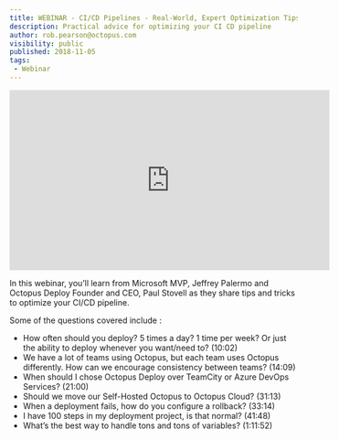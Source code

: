 ```yaml
---
title: WEBINAR - CI/CD Pipelines - Real-World, Expert Optimization Tips & Tricks
description: Practical advice for optimizing your CI CD pipeline
author: rob.pearson@octopus.com
visibility: public
published: 2018-11-05
tags:
 - Webinar
---
```


<iframe width="560" height="315"  src="https://www.youtube.com/embed/Zfp_KZs6u_Q" frameborder="0" allowfullscreen></iframe>

In this webinar, you’ll learn from Microsoft MVP, Jeffrey Palermo and Octopus Deploy Founder and CEO, Paul Stovell as they share tips and tricks to optimize your CI/CD pipeline.

Some of the questions covered include :
*  How often should you deploy? 5 times a day? 1 time per week? Or just the ability to deploy whenever you want/need to? (10:02)
* We have a lot of teams using Octopus, but each team uses Octopus differently. How can we encourage consistency between teams? (14:09)
* When should I chose Octopus Deploy over TeamCity or Azure DevOps Services? (21:00)
* Should we move our Self-Hosted Octopus to Octopus Cloud? (31:13)
* When a deployment fails, how do you configure a rollback? (33:14)
* I have 100 steps in my deployment project, is that normal? (41:48)
* What’s the best way to handle tons and tons of variables? (1:11:52)
